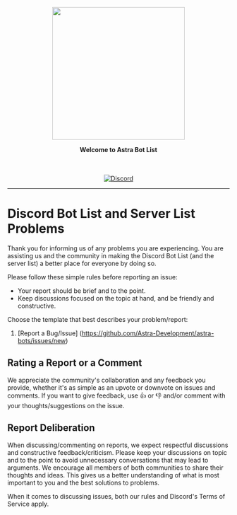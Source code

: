 <p align="center">
  <img src="https://media.discordapp.net/attachments/846824301676068874/862653103505276928/circle-cropped.png" width="300">
</p>
<p align="center">
  <b>Welcome to Astra Bot List</b>
</p>
<p align="center">
    <br/><br/>
    <a href="https://discord.gg/sQQFSnQhdt" target="_blank">
        <img src="https://img.shields.io/discord/793149744847257600?label=SUPPORT%20SERVER&style=for-the-badge" alt="Discord" />
    </a>
</p>
<hr>

# Discord Bot List and Server List Problems

Thank you for informing us of any problems you are experiencing. You are assisting us and the community in making the Discord Bot List (and the server list) a better place for everyone by doing so.

Please follow these simple rules before reporting an issue:

- Your report should be brief and to the point.
- Keep discussions focused on the topic at hand, and be friendly and constructive.

Choose the template that best describes your problem/report:

1. [Report a Bug/Issue]
(https://github.com/Astra-Development/astra-bots/issues/new)

## Rating a Report or a Comment

We appreciate the community's collaboration and any feedback you provide, whether it's as simple as an upvote or downvote on issues and comments.
If you want to give feedback, use :thumbsup: or :thumbsdown: and/or comment with your thoughts/suggestions on the issue.

## Report Deliberation

When discussing/commenting on reports, we expect respectful discussions and constructive feedback/criticism. Please keep your discussions on topic and to the point to avoid unnecessary conversations that may lead to arguments.
We encourage all members of both communities to share their thoughts and ideas. This gives us a better understanding of what is most important to you and the best solutions to problems.

When it comes to discussing issues, both our rules and Discord's Terms of Service apply.
